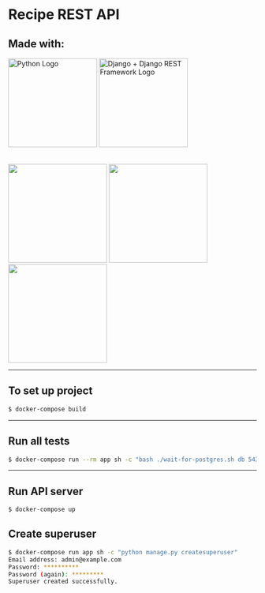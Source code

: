 # Recipe REST API
## **Made with:**  

<img src="https://wallpapersfortech.com/?attachment_id=13195" alt="Python Logo" height="180"/>
<img src="https://soshace.com/wp-content/uploads/2021/01/879-png-3.png" alt="Django + Django REST Framework Logo" height="180"/>

\
<img src="https://techcrunch.com/wp-content/uploads/2015/09/docker-dark.png?w=1390&crop=1" height="200"/>
<img src="https://miro.medium.com/max/1600/0*cYz18RKjh72UZdN-.png" height="200"/>
<img src="https://cdn-bhdil.nitrocdn.com/isrDVIFCpCXbHHPoNruCoFKRiVumSNxS/assets/static/optimized/wp-content/uploads/6474aa16a99e8d32db4e89bdabbb2807.postgresql-connection-refused-298x300.png" height="200"/>

- - - - 

## To set up project ##
```sh
$ docker-compose build
```

- - - - 

## Run all tests ##
```sh
$ docker-compose run --rm app sh -c "bash ./wait-for-postgres.sh db 5432 python manage.py test && flake8"
```

- - - - 

## Run API server ##
```sh
$ docker-compose up
```

## Create superuser

```sh
$ docker-compose run app sh -c "python manage.py createsuperuser"
Email address: admin@example.com
Password: **********
Password (again): *********
Superuser created successfully.
```